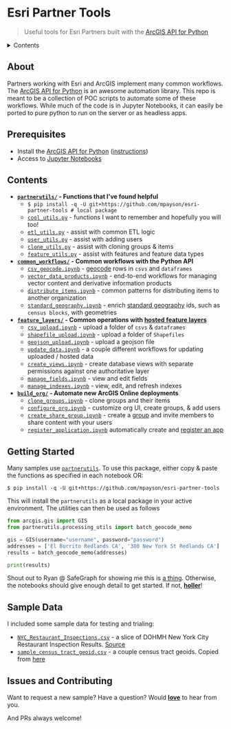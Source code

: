 # Esri Partner Tools

> Useful tools for Esri Partners built with the [ArcGIS API for Python](https://developers.arcgis.com/python/)

<details>
  <summary> Contents
  </summary>

* [About](#about)
* [Prerequisites](#prerequisites)
* [Contents](#contents)
* [Getting Started](#getting-started)
* [Sample Data](#sample-data)
* [Issues and Contributing](#issues-and-contributing)

</details>

## About

Partners working with Esri and ArcGIS implement many common workflows. The [ArcGIS API for Python](https://developers.arcgis.com/python/) is an awesome automation library. This repo is meant to be a collection of POC scripts to automate some of these workflows. While much of the code is in Jupyter Notebooks, it can easily be ported to pure python to run on the server or as headless apps.

## Prerequisites

* Install the [ArcGIS API for Python](https://developers.arcgis.com/python/) ([instructions](https://developers.arcgis.com/python/guide/install-and-set-up/))
* Access to [Jupyter Notebooks](http://jupyter.org/)

## Contents

* **[`partnerutils/`](/partnerutils) - Functions that I've found helpful**
  * `$ pip install -q -U git+https://github.com/mpayson/esri-partner-tools # local package`
  * [`cool_utils.py`](/partnerutils/cool_utils.py) - functions I want to remember and hopefully you will too!
  * [`etl_utils.py`](/partnerutils/etl_utils.py) - assist with common ETL logic
  * [`user_utils.py`](/partnerutils/user_utils.py) - assist with adding users
  * [`clone_utils.py`](/partnerutils/clone_utils.py) - assist with cloning groups & items
  * [`feature_utils.py`](partnerutils/feature_utils.py) - assist with features and feature data types
* **[`common_workflows/`](/common_workflows) - Common workflows with the Python API**
  * [`csv_geocode.ipynb`](/common_workflows/csv_geocode.ipynb) - [geocode](https://developers.arcgis.com/features/geocoding/) rows in `csvs` and `dataframes`
  * [`vector_data_products.ipynb`](/common_workflows/vector_data_products.ipynb) - end-to-end workflows for managing vector content and derivative information products
  * [`distribute_items.ipynb`](/common_workflows/distribute_items.ipynb) - common patterns for distributing items to another organization
  * [`standard_geography.ipynb`](/common_workflows/standard_geography.ipynb) - enrich [standard geography](https://developers.arcgis.com/rest/geoenrichment/api-reference/standard-geography-query.htm) ids, such as `census blocks`, with geometries
* **[`feature_layers/`](/feature_layers) - Common operations with [hosted feature layers](https://doc.arcgis.com/en/arcgis-online/share-maps/hosted-web-layers.htm)**
  * [`csv_upload.ipynb`](/feature_layers/csv_upload.ipynb) - upload a folder of `csvs` & `dataframes`
  * [`shapefile_upload.ipynb`](/feature_layers/shapefile_upload.ipynb) - upload a folder of `Shapefiles`
  * [`geojson_upload.ipynb`](/feature_layers/geojson_upload.ipynb) - upload a geojson file
  * [`update_data.ipynb`](/feature_layers/update_data.ipynb) - a couple different workflows for updating uploaded / hosted data
  * [`create_views.ipynb`](/feature_layers/create_views.ipynb) - create database views with separate permissions against one authoritative layer
  * [`manage_fields.ipynb`](/feature_layers/manage_fields.ipynb) - view and edit fields
  * [`manage_indexes.ipynb`](/feature_layers/manage_indexes.ipynb) - view, edit, and refresh indexes
* **[`build_org/`](/build_org) - Automate new ArcGIS Online deployments**
  * [`clone_groups.ipynb`](/build_org/clone_groups.ipynb) - clone groups and their items
  * [`configure_org.ipynb`](/build_org/configure_org.ipynb) - customize org UI, create groups, & add users
  * [`create_share_group.ipynb`](/build_org/create_share_group.ipynb) - create a [group](https://doc.arcgis.com/en/arcgis-online/share-maps/groups.htm) and invite members to share content with your users
  * [`register_application.ipynb`](/build_org/register_application.ipynb) automatically create and [register an app](https://developers.arcgis.com/documentation/core-concepts/security-and-authentication/signing-in-arcgis-online-users/)

## Getting Started

Many samples use [`partnerutils`](/partnerutils). To use this package, either copy & paste the functions as specified in each notebook OR:

`$ pip install -q -U git+https://github.com/mpayson/esri-partner-tools`

This will install the `partnerutils` as a local package in your active environment. The utilities can then be used as follows

```python
from arcgis.gis import GIS
from partnerutils.processing_utils import batch_geocode_memo

gis = GIS(username="username", password="password")
addresses = ['El Burrito Redlands CA', '380 New York St Redlands CA']
results = batch_geocode_memo(addresses)

print(results)
```

Shout out to Ryan @ SafeGraph for showing me this is [a thing](https://github.com/SafeGraphInc/safegraph_py). Otherwise, the notebooks should give enough detail to get started. If not, **[holler](https://github.com/mpayson/esri-partner-tools/issues)**!

## Sample Data

I included some sample data for testing and trialing:
* [`NYC_Restaurant_Inspections.csv`](/sample_data/NYC_Restaurant_Inspections.csv) - a slice of DOHMH New York City Restaurant Inspection Results. [Source](https://data.cityofnewyork.us/Health/DOHMH-New-York-City-Restaurant-Inspection-Results/43nn-pn8j])
* [`sample_census_tract_geoid.csv`](/sample_data/sample_census_tract_geoid.csv) - a couple census tract geoids. Copied from [here](https://geo.nyu.edu/catalog/nyu-2451-34513)

## Issues and Contributing

Want to request a new sample? Have a question? Would [__love__](https://github.com/mpayson/esri-partner-tools/issues) to hear from you.

And PRs always welcome!
